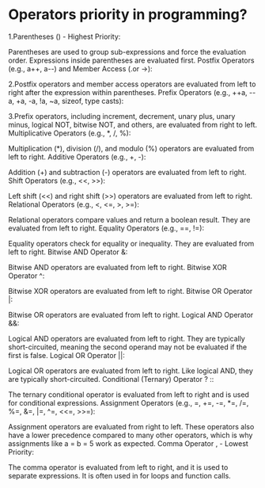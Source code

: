 
# Operators priority in programming?


1.Parentheses () - Highest Priority:

Parentheses are used to group sub-expressions and force the evaluation order. Expressions inside parentheses are evaluated first.
Postfix Operators (e.g., a++, a--) and Member Access (.or ->):

2.Postfix operators and member access operators are evaluated from left to right after the expression within parentheses.
Prefix Operators (e.g., ++a, --a, +a, -a, !a, ~a, sizeof, type casts):

3.Prefix operators, including increment, decrement, unary plus, unary minus, logical NOT, bitwise NOT, and others, are evaluated from right to left.
Multiplicative Operators (e.g., *, /, %):

Multiplication (*), division (/), and modulo (%) operators are evaluated from left to right.
Additive Operators (e.g., +, -):

Addition (+) and subtraction (-) operators are evaluated from left to right.
Shift Operators (e.g., <<, >>):

Left shift (<<) and right shift (>>) operators are evaluated from left to right.
Relational Operators (e.g., <, <=, >, >=):

Relational operators compare values and return a boolean result. They are evaluated from left to right.
Equality Operators (e.g., ==, !=):

Equality operators check for equality or inequality. They are evaluated from left to right.
Bitwise AND Operator &:

Bitwise AND operators are evaluated from left to right.
Bitwise XOR Operator ^:

Bitwise XOR operators are evaluated from left to right.
Bitwise OR Operator |:

Bitwise OR operators are evaluated from left to right.
Logical AND Operator &&:

Logical AND operators are evaluated from left to right. They are typically short-circuited, meaning the second operand may not be evaluated if the first is false.
Logical OR Operator ||:

Logical OR operators are evaluated from left to right. Like logical AND, they are typically short-circuited.
Conditional (Ternary) Operator ? ::

The ternary conditional operator is evaluated from left to right and is used for conditional expressions.
Assignment Operators (e.g., =, +=, -=, *=, /=, %=, &=, |=, ^=, <<=, >>=):

Assignment operators are evaluated from right to left. These operators also have a lower precedence compared to many other operators, which is why assignments like a = b = 5 work as expected.
Comma Operator , - Lowest Priority:

The comma operator is evaluated from left to right, and it is used to separate expressions. It is often used in for loops and function calls.